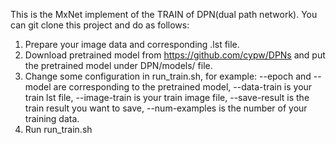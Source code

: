 This is the MxNet implement of the TRAIN of DPN(dual path network). You can git clone this project and do as follows:
1. Prepare your image data and corresponding .lst file.
2. Download pretrained model from https://github.com/cypw/DPNs and put the pretrained model under DPN/models/ file.
3. Change some configuration in run_train.sh, for example: --epoch and --model are corresponding to the pretrained model, --data-train is your train lst file, --image-train is your train image file, --save-result is the train result you want to save, --num-examples is the number of your training data.
4. Run run_train.sh